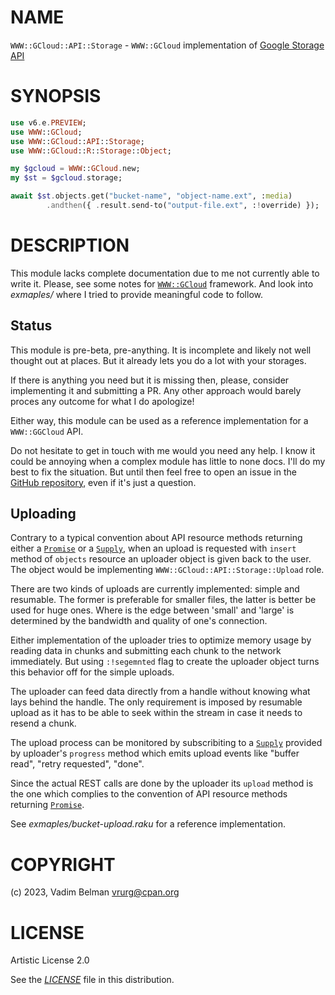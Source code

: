 NAME
====

`WWW::GCloud::API::Storage` - `WWW::GCloud` implementation of [Google Storage API](https://cloud.google.com/storage/docs/json_api)

SYNOPSIS
========

```raku
use v6.e.PREVIEW;
use WWW::GCloud;
use WWW::GCloud::API::Storage;
use WWW::GCloud::R::Storage::Object;

my $gcloud = WWW::GCloud.new;
my $st = $gcloud.storage;

await $st.objects.get("bucket-name", "object-name.ext", :media)
        .andthen({ .result.send-to("output-file.ext", :!override) });
```

DESCRIPTION
===========

This module lacks complete documentation due to me not currently able to write it. Please, see some notes for [`WWW::GCloud`](https://raku.land/zef:vrurg/WWW::GCloud) framework. And look into *exmaples/* where I tried to provide meaningful code to follow.

Status
------

This module is pre-beta, pre-anything. It is incomplete and likely not well thought out at places. But it already lets you do a lot with your storages.

If there is anything you need but it is missing then, please, consider implementing it and submitting a PR. Any other approach would barely proces any outcome for what I do apologize!

Either way, this module can be used as a reference implementation for a `WWW::GGCloud` API.

Do not hesitate to get in touch with me would you need any help. I know it could be annoying when a complex module has little to none docs. I'll do my best to fix the situation. But until then feel free to open an issue in the [GitHub repository](https://github.com/vrurg/raku-WWW-GCloud-API-Storage/issues), even if it's just a question.

Uploading
---------

Contrary to a typical convention about API resource methods returning either a [`Promise`](https://docs.raku.org/type/Promise) or a [`Supply`](https://docs.raku.org/type/Supply), when an upload is requested with `insert` method of `objects` resource an uploader object is given back to the user. The object would be implementing `WWW::GCloud::API::Storage::Upload` role.

There are two kinds of uploads are currently implemented: simple and resumable. The former is preferable for smaller files, the latter is better be used for huge ones. Where is the edge between 'small' and 'large' is determined by the bandwidth and quality of one's connection.

Either implementation of the uploader tries to optimize memory usage by reading data in chunks and submitting each chunk to the network immediately. But using `:!segemnted` flag to create the uploader object turns this behavior off for the simple uploads.

The uploader can feed data directly from a handle without knowing what lays behind the handle. The only requirement is imposed by resumable upload as it has to be able to seek within the stream in case it needs to resend a chunk.

The upload process can be monitored by subscribiting to a [`Supply`](https://docs.raku.org/type/Supply) provided by uploader's `progress` method which emits upload events like "buffer read", "retry requested", "done".

Since the actual REST calls are done by the uploader its `upload` method is the one which complies to the convention of API resource methods returning [`Promise`](https://docs.raku.org/type/Promise).

See *exmaples/bucket-upload.raku* for a reference implementation.

COPYRIGHT
=========

(c) 2023, Vadim Belman <vrurg@cpan.org>

LICENSE
=======

Artistic License 2.0

See the [*LICENSE*](../../../../LICENSE) file in this distribution.


